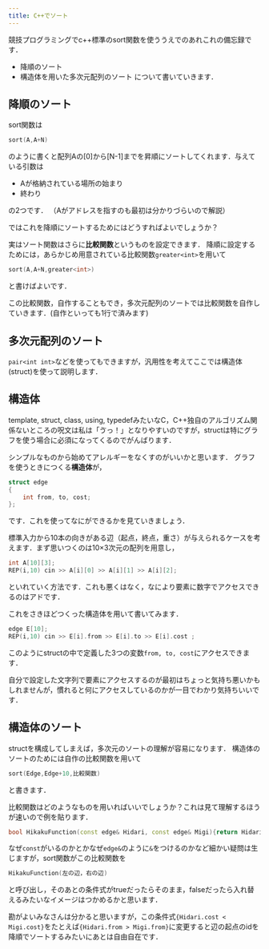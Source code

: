 ```yaml
---
title: C++でソート
---
```

競技プログラミングでc++標準のsort関数を使ううえでのあれこれの備忘録です．
- 降順のソート
- 構造体を用いた多次元配列のソート
について書いていきます．

## 降順のソート
sort関数は
```cpp
sort(A,A+N)
```

のように書くと配列Aの[0]から[N-1]までを昇順にソートしてくれます．与えている引数は
- Aが格納されている場所の始まり
- 終わり

の2つです．
（Aがアドレスを指すのも最初は分かりづらいので解説）

ではこれを降順にソートするためにはどうすればよいでしょうか？

実はソート関数はさらに**比較関数**というものを設定できます．
降順に設定するためには，あらかじめ用意されている比較関数`greater<int>`を用いて
```cpp
sort(A,A+N,greater<int>)
```

と書けばよいです．

この比較関数，自作することもでき，多次元配列のソートでは比較関数を自作していきます．(自作といっても1行で済みます)


## 多次元配列のソート
```pair<int int>```などを使ってもできますが，汎用性を考えてここでは構造体(struct)を使って説明します．

## 構造体
template, struct, class, using, typedefみたいなC，C++独自のアルゴリズム関係ないところの呪文は私は「ゔっ！」となりやすいのですが，structは特にグラフを使う場合に必須になってくるのでがんばります．

シンプルなものから始めてアレルギーをなくすのがいいかと思います．
グラフを使うときにつくる**構造体**が，
```cpp
struct edge
{ 
    int from, to, cost;
};
```
です．これを使ってなにができるかを見ていきましょう．

標準入力から10本の向きがある辺（起点，終点，重さ）が与えられるケースを考えます．まず思いつくのは10×3次元の配列を用意し，
```cpp
int A[10][3];
REP(i,10) cin >> A[i][0] >> A[i][1] >> A[i][2];
```
といれていく方法です．これも悪くはなく，なにより要素に数字でアクセスできるのはアドです．

これをさきほどつくった構造体を用いて書いてみます．
```cpp
edge E[10];
REP(i,10) cin >> E[i].from >> E[i].to >> E[i].cost ;
```
このようにstructの中で定義した3つの変数`from, to, cost`にアクセスできます．

自分で設定した文字列で要素にアクセスするのが最初はちょっと気持ち悪いかもしれませんが，慣れると何にアクセスしているのかが一目でわかり気持ちいいです．

## 構造体のソート
structを構成してしまえば，多次元のソートの理解が容易になります．
構造体のソートのためには自作の比較関数を用いて
```cpp
sort(Edge,Edge+10,比較関数)
```
と書きます．

比較関数はどのようなものを用いればいいでしょうか？これは見て理解するほうが速いので例を貼ります．
```cpp
bool HikakuFunction(const edge& Hidari, const edge& Migi){return Hidari.cost < Migi.cost;}
```
なぜ`const`がいるのかとかなぜ`edge&`のように`&`をつけるのかなど細かい疑問は生じますが，sort関数がこの比較関数を
```cpp
HikakuFunction(左の辺，右の辺)
```
と呼び出し，そのあとの条件式がtrueだったらそのまま，falseだったら入れ替えるみたいなイメージはつかめるかと思います．

勘がよいみなさんは分かると思いますが，この条件式`{Hidari.cost < Migi.cost}`をたとえば`{Hidari.from > Migi.from}`に変更すると辺の起点のidを降順でソートするみたいにあとは自由自在です．

